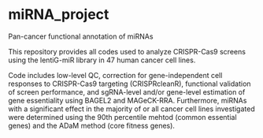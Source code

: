 # miRNA_project
Pan-cancer functional annotation of miRNAs

This repository provides all codes used to analyze CRISPR-Cas9 screens using the lentiG-miR library in 47 human cancer cell lines.

Code includes low-level QC, correction for gene-independent cell responses to CRISPR-Cas9 targeting (CRISPRcleanR),  functional validation of screen performance, and sgRNA-level and/or gene-level estimation of gene essentiality using BAGEL2 and MAGeCK-RRA. Furthermore, miRNAs with a significant effect in the majority of or all cancer cell lines investigated were determined using the 90th percentile mehtod (common essential genes) and the ADaM method (core fitness genes).
